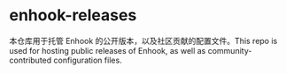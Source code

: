 # enhook-releases
本仓库用于托管 Enhook 的公开版本，以及社区贡献的配置文件。This repo is used for hosting public releases of Enhook, as well as community-contributed configuration files.
